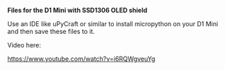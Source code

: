 <b>Files for the D1 Mini with SSD1306 OLED shield</b>

Use an IDE like uPyCraft or similar to install micropython on your D1 Mini and then save these files to it.

Video here:

https://www.youtube.com/watch?v=i6RQWgveuYg
